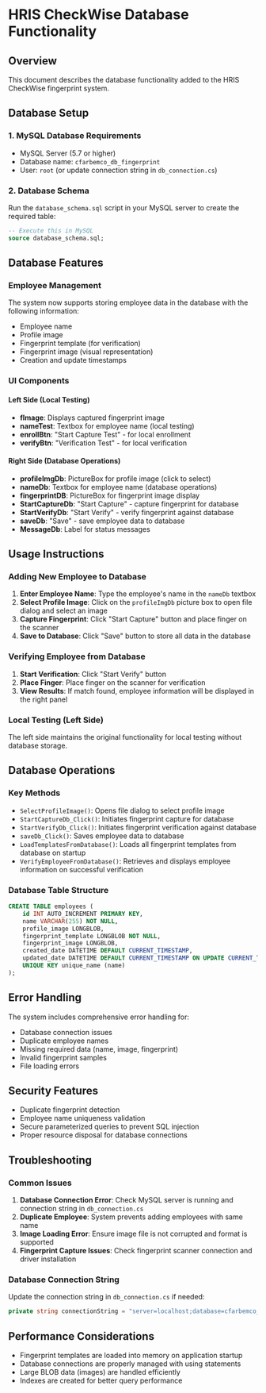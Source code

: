 # HRIS CheckWise Database Functionality

## Overview

This document describes the database functionality added to the HRIS CheckWise fingerprint system.

## Database Setup

### 1. MySQL Database Requirements

- MySQL Server (5.7 or higher)
- Database name: `cfarbemco_db_fingerprint`
- User: `root` (or update connection string in `db_connection.cs`)

### 2. Database Schema

Run the `database_schema.sql` script in your MySQL server to create the required table:

```sql
-- Execute this in MySQL
source database_schema.sql;
```

## Database Features

### Employee Management

The system now supports storing employee data in the database with the following information:

- Employee name
- Profile image
- Fingerprint template (for verification)
- Fingerprint image (visual representation)
- Creation and update timestamps

### UI Components

#### Left Side (Local Testing)

- **fImage**: Displays captured fingerprint image
- **nameTest**: Textbox for employee name (local testing)
- **enrollBtn**: "Start Capture Test" - for local enrollment
- **verifyBtn**: "Verification Test" - for local verification

#### Right Side (Database Operations)

- **profileImgDb**: PictureBox for profile image (click to select)
- **nameDb**: Textbox for employee name (database operations)
- **fingerprintDB**: PictureBox for fingerprint image display
- **StartCaptureDb**: "Start Capture" - capture fingerprint for database
- **StartVerifyDb**: "Start Verify" - verify fingerprint against database
- **saveDb**: "Save" - save employee data to database
- **MessageDb**: Label for status messages

## Usage Instructions

### Adding New Employee to Database

1. **Enter Employee Name**: Type the employee's name in the `nameDb` textbox
2. **Select Profile Image**: Click on the `profileImgDb` picture box to open file dialog and select an image
3. **Capture Fingerprint**: Click "Start Capture" button and place finger on the scanner
4. **Save to Database**: Click "Save" button to store all data in the database

### Verifying Employee from Database

1. **Start Verification**: Click "Start Verify" button
2. **Place Finger**: Place finger on the scanner for verification
3. **View Results**: If match found, employee information will be displayed in the right panel

### Local Testing (Left Side)

The left side maintains the original functionality for local testing without database storage.

## Database Operations

### Key Methods

- `SelectProfileImage()`: Opens file dialog to select profile image
- `StartCaptureDb_Click()`: Initiates fingerprint capture for database
- `StartVerifyDb_Click()`: Initiates fingerprint verification against database
- `saveDb_Click()`: Saves employee data to database
- `LoadTemplatesFromDatabase()`: Loads all fingerprint templates from database on startup
- `VerifyEmployeeFromDatabase()`: Retrieves and displays employee information on successful verification

### Database Table Structure

```sql
CREATE TABLE employees (
    id INT AUTO_INCREMENT PRIMARY KEY,
    name VARCHAR(255) NOT NULL,
    profile_image LONGBLOB,
    fingerprint_template LONGBLOB NOT NULL,
    fingerprint_image LONGBLOB,
    created_date DATETIME DEFAULT CURRENT_TIMESTAMP,
    updated_date DATETIME DEFAULT CURRENT_TIMESTAMP ON UPDATE CURRENT_TIMESTAMP,
    UNIQUE KEY unique_name (name)
);
```

## Error Handling

The system includes comprehensive error handling for:

- Database connection issues
- Duplicate employee names
- Missing required data (name, image, fingerprint)
- Invalid fingerprint samples
- File loading errors

## Security Features

- Duplicate fingerprint detection
- Employee name uniqueness validation
- Secure parameterized queries to prevent SQL injection
- Proper resource disposal for database connections

## Troubleshooting

### Common Issues

1. **Database Connection Error**: Check MySQL server is running and connection string in `db_connection.cs`
2. **Duplicate Employee**: System prevents adding employees with same name
3. **Image Loading Error**: Ensure image file is not corrupted and format is supported
4. **Fingerprint Capture Issues**: Check fingerprint scanner connection and driver installation

### Database Connection String

Update the connection string in `db_connection.cs` if needed:

```csharp
private string connectionString = "server=localhost;database=cfarbemco_db_fingerprint;uid=root;pwd=;";
```

## Performance Considerations

- Fingerprint templates are loaded into memory on application startup
- Database connections are properly managed with using statements
- Large BLOB data (images) are handled efficiently
- Indexes are created for better query performance

